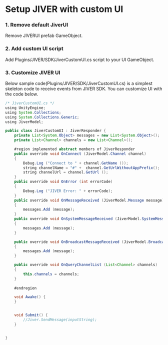 Setup JIVER with custom UI
========================
### 1. Remove default JiverUI 
Remove JIVERUI prefab GameObject.

### 2. Add custom UI script
Add Plugins/JIVER/SDK/JiverCustomUI.cs script to your UI GameObject.

### 3. Customize JIVER UI
Below sample code(Plugins/JIVER/SDK/JiverCustomUI.cs) is a simplest skeleton code to receive events from JIVER SDK.
You can customize UI with the code below.

``` java
/* JiverCustomUI.cs */
using UnityEngine;
using System.Collections;
using System.Collections.Generic;
using JiverModel;

public class JiverCustomUI : JiverResponder {
    private List<System.Object> messages = new List<System.Object>();
    private List<Channel> channels = new List<Channel>();

    #region implemented abstract members of JiverResponder
    public override void OnConnect (JiverModel.Channel channel)
    {
        Debug.Log ("Connect to " + channel.GetName ());
        string channelName = "#" +  channel.GetUrlWithoutAppPrefix();
        string channelUrl = channel.GetUrl ();
    }
    public override void OnError (int errorCode)
    {
        Debug.Log ("JIVER Error: " + errorCode);
    }
    public override void OnMessageReceived (JiverModel.Message message)
    {
        messages.Add (message);
    }
    public override void OnSystemMessageReceived (JiverModel.SystemMessage message)
    {
        messages.Add (message);
    }

    public override void OnBroadcastMessageReceived (JiverModel.BroadcastMessage message)
    {
        messages.Add (message);
    }

    public override void OnQueryChannelList (List<Channel> channels)
    {
        this.channels = channels;
    }
    
    #endregion

    void Awake() {
    }


    void Submit() {
        //Jiver.SendMessage(inputString);
    }


}
```
